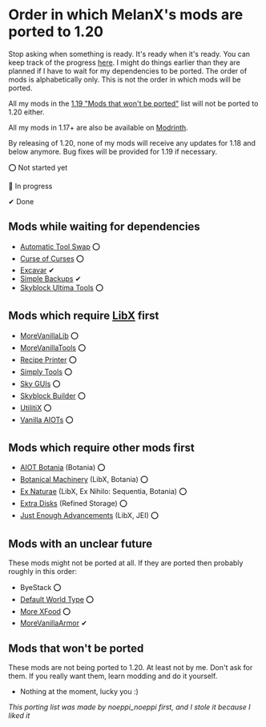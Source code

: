 # Order in which MelanX's mods are ported to 1.20

Stop asking when something is ready. It's ready when it's ready. You can keep track of the progress [here](https://melanx.github.io/Mod-Wikis/porting-information/1.20/).
I might do things earlier than they are planned if I have to wait for my dependencies to be ported.
The order of mods is alphabetically only. This is not the order in which mods will be ported.

All my mods in the [1.19 "Mods that won't be ported"](https://melanx.github.io/Mod-Wikis/porting-information/1.19/#mods-that-wont-be-ported)
list will not be ported to 1.20 either.

All my mods in 1.17+ are also be available on [Modrinth](https://modrinth.com/user/MelanX).

By releasing of 1.20, none of my mods will receive any updates for 1.18 and below anymore. Bug fixes will be provided 
for 1.19 if necessary.

⭕ Not started yet

🔁 In progress

✔ Done

## Mods while waiting for dependencies
- [Automatic Tool Swap](https://www.curseforge.com/minecraft/mc-mods/automatic-tool-swap) ⭕
- [Curse of Curses](https://www.curseforge.com/minecraft/mc-mods/curse-of-curses) ⭕
- [Excavar](https://www.curseforge.com/minecraft/mc-mods/excavar) ✔
- [Simple Backups](https://www.curseforge.com/minecraft/mc-mods/simple-backups) ✔
- [Skyblock Ultima Tools](https://www.curseforge.com/minecraft/mc-mods/skyblock-ultima-tools) ⭕

## Mods which require [LibX](https://github.com/ModdingX/LibX/tree/future "Progress of porting") first
- [MoreVanillaLib](https://www.curseforge.com/minecraft/mc-mods/morevanillalib) ⭕
- [MoreVanillaTools](https://www.curseforge.com/minecraft/mc-mods/morevanillatools) ⭕
- [Recipe Printer](https://www.curseforge.com/minecraft/mc-mods/recipe-printer) ⭕
- [Simply Tools](https://www.curseforge.com/minecraft/mc-mods/simply-tools) ⭕
- [Sky GUIs](https://www.curseforge.com/minecraft/mc-mods/sky-guis) ⭕
- [Skyblock Builder](https://www.curseforge.com/minecraft/mc-mods/skyblock-builder) ⭕
- [UtilitiX](https://www.curseforge.com/minecraft/mc-mods/utilitix) ⭕
- [Vanilla AIOTs](https://www.curseforge.com/minecraft/mc-mods/vanilla-aiots) ⭕

## Mods which require other mods first
- [AIOT Botania](https://www.curseforge.com/minecraft/mc-mods/aiot-botania) (Botania) ⭕
- [Botanical Machinery](https://www.curseforge.com/minecraft/mc-mods/botanical-machinery) (LibX, Botania) ⭕
- [Ex Naturae](https://www.curseforge.com/minecraft/mc-mods/ex-naturae) (LibX, Ex Nihilo: Sequentia, Botania) ⭕
- [Extra Disks](https://www.curseforge.com/minecraft/mc-mods/extra-disks) (Refined Storage) ⭕
- [Just Enough Advancements](https://www.curseforge.com/minecraft/mc-mods/jea) (LibX, JEI) ⭕

## Mods with an unclear future

These mods might not be ported at all. If  they are ported then probably roughly in this order:

- ByeStack ⭕
- [Default World Type](https://www.curseforge.com/minecraft/mc-mods/defaultworldtype) ⭕
- [More XFood](https://www.curseforge.com/minecraft/mc-mods/morexfood) ⭕
- [MoreVanillaArmor](https://www.curseforge.com/minecraft/mc-mods/morevanillaarmor) ✔

## Mods that won't be ported

These mods are not being ported to 1.20. At least not by me. Don't ask for them. If you really want them, learn modding 
and do it yourself.

- Nothing at the moment, lucky you :)

*This porting list was made by noeppi_noeppi first, and I stole it because I liked it*

